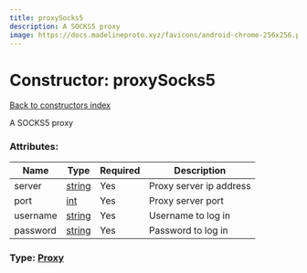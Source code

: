 ```yaml
---
title: proxySocks5
description: A SOCKS5 proxy
image: https://docs.madelineproto.xyz/favicons/android-chrome-256x256.png
---
```

# Constructor: proxySocks5  
[Back to constructors index](index.md)



A SOCKS5 proxy

### Attributes:

| Name     |    Type       | Required | Description |
|----------|---------------|----------|-------------|
|server|[string](../types/string.md) | Yes|Proxy server ip address|
|port|[int](../types/int.md) | Yes|Proxy server port|
|username|[string](../types/string.md) | Yes|Username to log in|
|password|[string](../types/string.md) | Yes|Password to log in|



### Type: [Proxy](../types/Proxy.md)


